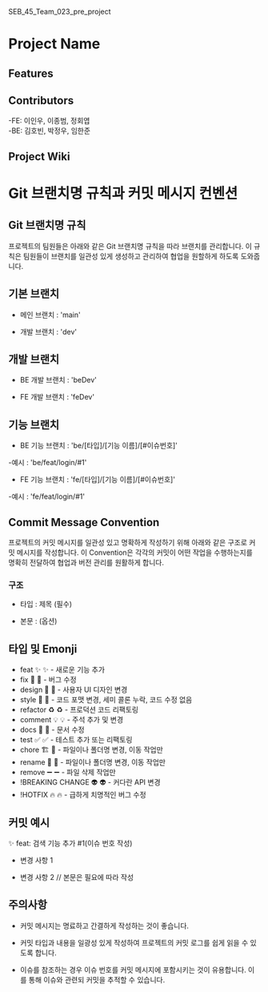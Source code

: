 SEB_45_Team_023_pre_project

# Project Name


## Features



## Contributors

-FE: 이인우, 이종범, 정회엽  
-BE: 김호빈, 박정우, 임한준

## Project Wiki

# Git 브랜치명 규칙과 커밋 메시지 컨벤션

## Git 브랜치명 규칙

프로젝트의 팀원들은 아래와 같은 Git 브랜치명 규칙을 따라 브랜치를 관리합니다. 이 규칙은 팀원들이 브랜치를 일관성 있게 생성하고 관리하여 협업을 원할하게 하도록 도와줍니다.

## 기본 브랜치 

- 메인 브랜치 : 'main'
  
- 개발 브랜치 : 'dev'

## 개발 브랜치 

- BE 개발 브랜치 : 'beDev'

- FE 개발 브랜치 : 'feDev'

## 기능 브랜치 

- BE 기능 브랜치 : 'be/[타입]/[기능 이름]/[#이슈번호]' 

-예시 : 'be/feat/login/#1'

- FE 기능 브랜치 : 'fe/[타입]/[기능 이름]/[#이슈번호]'

-예시 : 'fe/feat/login/#1'

## Commit Message Convention

프로젝트의 커밋 메시지를 일관성 있고 명확하게 작성하기 위해 아래와 같은 구조로 커밋 메시지를 작성합니다. 이 Convention은 각각의 커밋이 어떤 작업을 수행하는지를 명확히 전달하여 협업과 버전 관리를 원활하게 합니다.

### 구조 

- 타입 : 제목 (필수)

- 본문 : (옵션)

## 타입 및 Emonji 

- feat ✨ :sparkles: - 새로운 기능 추가
- fix 🐛 :bug: - 버그 수정
- design 📱 :iphone: - 사용자 UI 디자인 변경
- style 🎨 :art: - 코드 포맷 변경, 세미 콜론 누락, 코드 수정 없음
- refactor ♻️ :recycle: - 프로덕션 코드 리팩토링
- comment 💡 :bulb: - 주석 추가 및 변경
- docs 📝 :memo: - 문서 수정
- test ✅ :white_check_mark: - 테스트 추가 또는 리팩토링
- chore 🏗️ :truck: - 파일이나 폴더명 변경, 이동 작업만
- rename 🚚 :truck: - 파일이나 폴더명 변경, 이동 작업만
- remove ➖ :heavy_minus_sign: - 파일 삭제 작업만
- !BREAKING CHANGE 👽️ :alien: - 커다란 API 변경
- !HOTFIX 🔥 :fire: - 급하게 치명적인 버그 수정

## 커밋 예시

✨ feat: 검색 기능 추가 #1(이슈 번호 작성)

- 변경 사항 1
  
- 변경 사항 2 // 본문은 필요에 따라 작성
  

## 주의사항

- 커밋 메시지는 명료하고 간결하게 작성하는 것이 좋습니다.

- 커밋 타입과 내용을 일광성 있게 작성하여 프로젝트의 커밋 로그를 쉽게 읽을 수 있도록 합니다.

- 이슈를 참조하는 경우 이슈 번호를 커밋 메시지에 포함시키는 것이 유용합니다. 이를 통해 이슈와 관련되 커밋을 추적할 수 있습니다.
